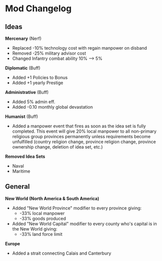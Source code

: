 # Mod Changelog 

## Ideas

**Mercenary** (Nerf)
 - Replaced -10% technology cost with regain manpower on disband
 - Removed -25% military advisor cost
 - Changed Infantry combat ability 10% --> 5%

**Diplomatic** (Buff)
 - Added +1 Policies to Bonus
 - Added +1 yearly Prestige

**Administrative** (Buff)
 - Added 5% admin eff.
 - Added -0.10 monthly global devastation

**Humanist** (Buff)
 - Added a manpower event that fires as soon as the idea set is fully completed. This event will give 20% local manpower to all non-primary religious group provinces permanently unless requirements become unfulfilled (country religion change, province religion change, province ownership change, deletion of idea set, etc.)

**Removed Idea Sets**
 - Naval
 - Maritime

## General

**New World (North America & South America)**
 - Added "New World Province" modifier to every province giving:
	 - -33% local manpower
	 - -33% goods produced
 - Added "New World Capital" modifier to every county who's capital is in the New World giving:
	 - -33% land force limit 
	 
**Europe**
 - Added a strait connecting Calais and Canterbury 
